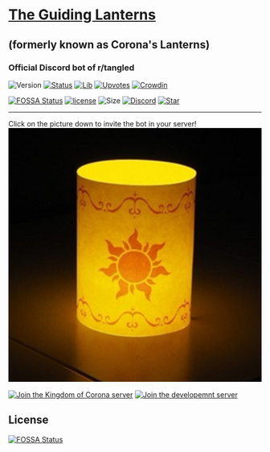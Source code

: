 # [The Guiding Lanterns](https://Guiding-Lanterns.github.io/Guiding-Lanterns/)
## (formerly known as Corona's Lanterns)
### Official Discord bot of r/tangled
![Version](https://img.shields.io/github/package-json/v/Guiding-Lanterns/Guiding-Lanterns) [![Status](https://discordbots.org/api/widget/status/569624646475972608.svg?noavatar=true)](https://discordbots.org/bot/569624646475972608)  [![Lib](https://discordbots.org/api/widget/lib/569624646475972608.svg?noavatar=true)](https://discord.js.org)  [![Upvotes](https://discordbots.org/api/widget/upvotes/569624646475972608.svg?noavatar=true)](https://discordbots.org/bot/569624646475972608/vote) [![Crowdin](https://badges.crowdin.net/guiding-lanterns/localized.svg)](https://crowdin.com/project/guiding-lanterns)

[![FOSSA Status](https://app.fossa.io/api/projects/git%2Bgithub.com%2FGuiding-Lanterns%2FGuiding-Lanterns.svg?type=shield)](https://app.fossa.io/projects/git%2Bgithub.com%2FGuiding-Lanterns%2FGuiding-Lanterns?ref=badge_shield) [![license](https://img.shields.io/github/license/Guiding-Lanterns/Guiding-Lanterns)](https://github.com/Guiding-Lanterns/Guiding-Lanterns/blob/master/LICENSE)   ![Size](https://img.shields.io/github/repo-size/Guiding-Lanterns/Guiding-Lanterns)   [![Discord](https://img.shields.io/discord/570024448371982373)](https://discord.gg/5QCQpr9)   [![Star](https://img.shields.io/github/stars/Guiding-Lanterns/Guiding-lanterns)](https://github.com/Guiding-Lanterns/Guiding-Lanterns/stargazers)

---
Click on the picture down to invite the bot in your server!
  [![icon](icon1.png)](https://discordapp.com/oauth2/authorize?client_id=569624646475972608&scope=bot&permissions=67488968)

  [![Join the Kingdom of Corona server](https://discordapp.com/api/guilds/562602234265731080/embed.png?style=banner1)](https://discord.gg/BunQeKh)  [![Join the developemnt server](https://discordapp.com/api/guilds/570024448371982373/embed.png?style=banner1)](https://discord.gg/5QCQpr9)


## License
[![FOSSA Status](https://app.fossa.io/api/projects/git%2Bgithub.com%2FGuiding-Lanterns%2FGuiding-Lanterns.svg?type=large)](https://app.fossa.io/projects/git%2Bgithub.com%2FGuiding-Lanterns%2FGuiding-Lanterns?ref=badge_large)
